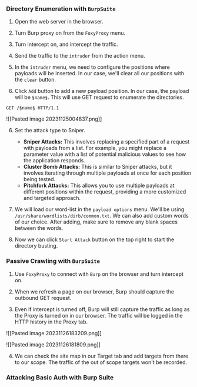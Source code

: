 
### Directory Enumeration with `BurpSuite`

1. Open the web server in the browser.

2. Turn Burp proxy on from the `FoxyProxy` menu.

3. Turn intercept on, and intercept the traffic. 

4. Send the traffic to the `intruder` from the action menu.

5. In the `intruder` menu, we need to configure the positions where payloads will be inserted. In our case, we'll clear all our positions with the `clear` button.

6. Click `Add` button to add a new payload position. In our case, the payload will be `§name§`. This will use GET request to enumerate the directories. 
```
GET /§name§ HTTP/1.1
```

![[Pasted image 20231125004837.png]]

6. Set the attack type to Sniper. 
	+ **Sniper Attacks:** This involves replacing a specified part of a request with payloads from a list. For example, you might replace a parameter value with a list of potential malicious values to see how the application responds.
	+ **Cluster Bomb Attacks:** This is similar to Sniper attacks, but it involves iterating through multiple payloads at once for each position being tested.
	+ **Pitchfork Attacks:** This allows you to use multiple payloads at different positions within the request, providing a more customized and targeted approach.

7. We will load our word-list in the `payload options` menu. We'll be using `/usr/share/wordlists/dirb/common.txt`.  We can also add custom words of our choice. After adding, make sure to remove any blank spaces between the words. 

8. Now we can click `Start Attack` button on the top right to start the directory busting. 

### Passive Crawling with `BurpSuite`

1. Use `FoxyProxy` to connect with `Burp` on the browser and turn intercept on.

2. When we refresh a page on our browser, Burp should capture the outbound GET request. 

3. Even if intercept is turned off, Burp will still capture the traffic as long as the Proxy is turned on in our browser. The traffic will be logged in the HTTP history in the Proxy tab. 

![[Pasted image 20231126183209.png]]

![[Pasted image 20231126181809.png]]

4. We can check the site map in our Target tab and add targets from there to our scope. The traffic of the out of scope targets won't be recorded. 

### Attacking Basic Auth with Burp Suite


